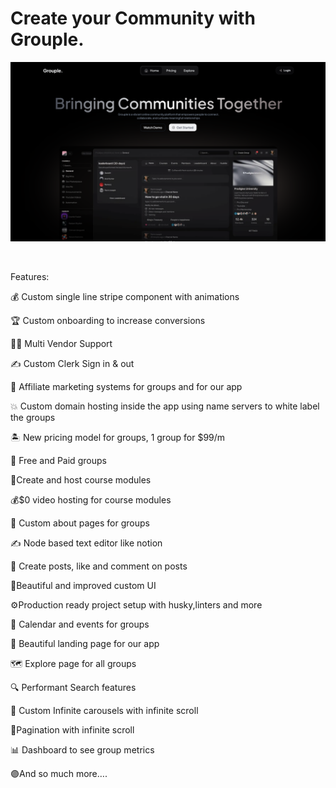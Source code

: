 <a name="readme-top"></a>

# Create your Community with Grouple.

![Track your income and expenses with Finance.](/.github/images/image1.png "Track your income and expenses with Finance.")


<br />


Features:

💰 Custom single line stripe component with animations

🏆 Custom onboarding to increase conversions

🧑‍💼 Multi Vendor Support

✍️ Custom Clerk Sign in & out

🤝 Affiliate marketing systems for groups and for our app

💥 Custom domain hosting inside the app using name servers to white label the groups

🏝️ New pricing model for groups, 1 group for $99/m

🎁 Free and Paid groups

🎥Create and host course modules

💰$0 video hosting for course modules

📃 Custom about pages for groups

✍️ Node based text editor like notion

📱 Create posts, like and comment on posts

🎨Beautiful and improved custom UI

⚙️Production ready project setup with husky,linters and more

📅 Calendar and events for groups

📄 Beautiful landing page for our app

🗺️ Explore page for all groups

🔍 Performant Search features

🛝 Custom Infinite carousels with infinite scroll

🔢Pagination with infinite scroll

📊 Dashboard to see group metrics

🟣And so much more….
